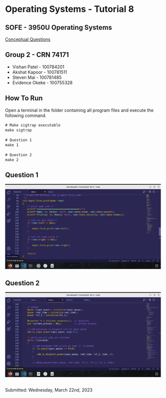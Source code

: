 # Operating Systems - Tutorial 8
## SOFE - 3950U Operating Systems
[Conceptual Questions](https://github.com/23Vishan/Tutorial-8/blob/main/OS%20tutorial%208%20-%20Google%20Docs.pdf)
## Group 2 - CRN 74171
- Vishan Patel - 100784201
- Akshat Kapoor - 100781511
- Steven Mai - 100781485
- Evidence Okeke - 100755328
## How To Run
Open a terminal in the folder containing all program files and execute the following command.
```
# Make sigtrap executable
make sigtrap

# Question 1
make 1

# Question 2
make 2
```
## Question 1
![](https://github.com/23Vishan/Tutorial-8/blob/main/Images/1.gif)

## Question 2
![](https://github.com/23Vishan/Tutorial-8/blob/main/Images/Images/2.gif)

##
Submitted: Wednesday, March 22nd, 2023
